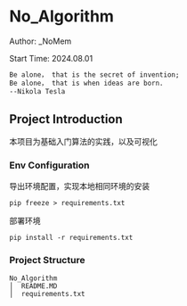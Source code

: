 
# No_Algorithm

Author: _NoMem

Start Time: 2024.08.01

```txt
Be alone， that is the secret of invention;
Be alone， that is when ideas are born.
--Nikola Tesla
```

## Project Introduction

本项目为基础入门算法的实践，以及可视化

### Env Configuration

导出环境配置，实现本地相同环境的安装

```shell
pip freeze > requirements.txt
```

部署环境

```shell
pip install -r requirements.txt
```

### Project Structure

```shell
No_Algorithm
│  README.MD
│  requirements.txt
